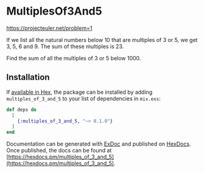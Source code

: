 # MultiplesOf3And5

https://projecteuler.net/problem=1

If we list all the natural numbers below 10 that are multiples of 3 or 5, we get 3, 5, 6 and 9. The sum of these multiples is 23.

Find the sum of all the multiples of 3 or 5 below 1000.

## Installation

If [available in Hex](https://hex.pm/docs/publish), the package can be installed
by adding `multiples_of_3_and_5` to your list of dependencies in `mix.exs`:

```elixir
def deps do
  [
    {:multiples_of_3_and_5, "~> 0.1.0"}
  ]
end
```

Documentation can be generated with [ExDoc](https://github.com/elixir-lang/ex_doc)
and published on [HexDocs](https://hexdocs.pm). Once published, the docs can
be found at [https://hexdocs.pm/multiples_of_3_and_5](https://hexdocs.pm/multiples_of_3_and_5).

